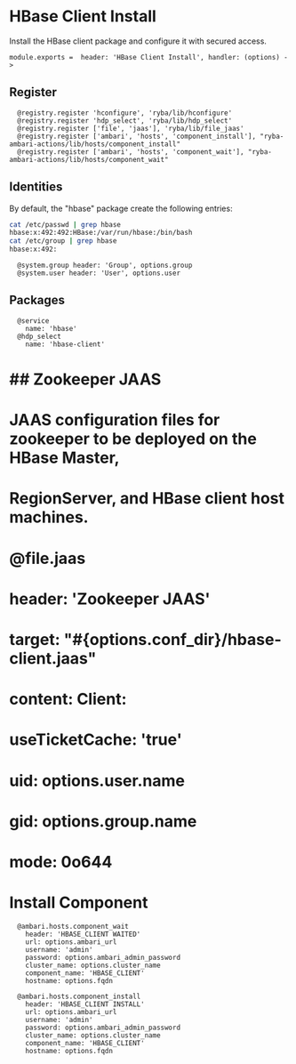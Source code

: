 
# HBase Client Install

Install the HBase client package and configure it with secured access.

    module.exports =  header: 'HBase Client Install', handler: (options) ->

## Register

      @registry.register 'hconfigure', 'ryba/lib/hconfigure'
      @registry.register 'hdp_select', 'ryba/lib/hdp_select'
      @registry.register ['file', 'jaas'], 'ryba/lib/file_jaas'
      @registry.register ['ambari', 'hosts', 'component_install'], "ryba-ambari-actions/lib/hosts/component_install"
      @registry.register ['ambari', 'hosts', 'component_wait'], "ryba-ambari-actions/lib/hosts/component_wait"

## Identities

By default, the "hbase" package create the following entries:

```bash
cat /etc/passwd | grep hbase
hbase:x:492:492:HBase:/var/run/hbase:/bin/bash
cat /etc/group | grep hbase
hbase:x:492:
```

      @system.group header: 'Group', options.group
      @system.user header: 'User', options.user

## Packages

      @service
        name: 'hbase'
      @hdp_select
        name: 'hbase-client'

# ## Zookeeper JAAS
# 
# JAAS configuration files for zookeeper to be deployed on the HBase Master,
# RegionServer, and HBase client host machines.
# 
#       @file.jaas
#         header: 'Zookeeper JAAS'
#         target: "#{options.conf_dir}/hbase-client.jaas"
#         content: Client:
#           useTicketCache: 'true'
#         uid: options.user.name
#         gid: options.group.name
#         mode: 0o644


# Install Component

      @ambari.hosts.component_wait
        header: 'HBASE_CLIENT WAITED'
        url: options.ambari_url
        username: 'admin'
        password: options.ambari_admin_password
        cluster_name: options.cluster_name
        component_name: 'HBASE_CLIENT'
        hostname: options.fqdn

      @ambari.hosts.component_install
        header: 'HBASE_CLIENT INSTALL'
        url: options.ambari_url
        username: 'admin'
        password: options.ambari_admin_password
        cluster_name: options.cluster_name
        component_name: 'HBASE_CLIENT'
        hostname: options.fqdn
